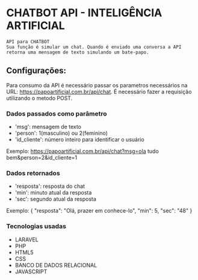# CHATBOT API - INTELIGÊNCIA ARTIFICIAL

    API para CHATBOT
    Sua função é simular um chat. Quando é enviado uma conversa a API retorna uma mensagem de texto simulando um bate-papo. 


## Configurações: 

Para consumo da API é necessário passar os parametros necessários na URL: https://papoartificial.com.br/api/chat. É necessário fazer a requisição utilizando o metodo POST.

### Dados passados como parâmetro

* 'msg': mensagem de texto
* 'person': 1(masculino) ou 2(feminino)
* 'id_cliente': número inteiro para identificar o usuário

Exemplo: https://papoartificial.com.br/api/chat?msg=ola tudo bem&person=2&id_cliente=1

### Dados retornados

* 'resposta': resposta do chat
* 'min': minuto atual da resposta
* 'sec': segundo atual da resposta

Exemplo:
{
    "resposta": "Olá, prazer em conhece-lo",
    "min": 5,
    "sec": "48"
}



### Tecnologias usadas
* LARAVEL
* PHP
* HTML5
* CSS
* BANCO DE DADOS RELACIONAL
* JAVASCRIPT